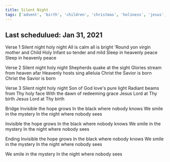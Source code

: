 ```yaml
---
title: Silent Night
tags: ['advent', 'birth', 'children', 'christmas', 'holiness', 'jesus', 'lamb-of-god', 'lordship-of-jesus', 'messiah', 'peace', 'reverence', 'savior', 'saviour', 'son-of-god']
---
```


## Last schedulued: Jan 31, 2021          

Verse 1
Silent night holy night
All is calm all is bright
‘Round yon virgin mother and Child
Holy Infant so tender and mild
Sleep in heavenly peace
Sleep in heavenly peace

Verse 2
Silent night holy night
Shepherds quake at the sight
Glories stream from heaven afar
Heavenly hosts sing alleluia
Christ the Savior is born
Christ the Savior is born

Verse 3
Silent night holy night
Son of God love's pure light
Radiant beams from Thy holy face
With the dawn of redeeming grace
Jesus Lord at Thy birth
Jesus Lord at Thy birth


Bridge
Invisible the hope grows
In the black where nobody knows
We smile in the mystery
In the night where nobody sees

Invisible the hope grows
In the black where nobody knows
We smile in the mystery
In the night where nobody sees

Ending
Invisible the hope grows
In the black where nobody knows
We smile in the mystery
In the night where nobody sees

We smile in the mystery
In the night where nobody sees
